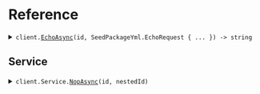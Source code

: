 # Reference
<details><summary><code>client.<a href="/src/SeedPackageYml/SeedPackageYmlClient.cs">EchoAsync</a>(id, SeedPackageYml.EchoRequest { ... }) -> string</code></summary>
<dl>
<dd>

#### 🔌 Usage

<dl>
<dd>

<dl>
<dd>

```csharp
await client.EchoAsync(
    "id-ksfd9c1",
    new SeedPackageYml.EchoRequest { Name = "Hello world!", Size = 20 }
);
```
</dd>
</dl>
</dd>
</dl>

#### ⚙️ Parameters

<dl>
<dd>

<dl>
<dd>

**id:** `string` 
    
</dd>
</dl>

<dl>
<dd>

**request:** `SeedPackageYml.EchoRequest` 
    
</dd>
</dl>
</dd>
</dl>


</dd>
</dl>
</details>

## Service
<details><summary><code>client.Service.<a href="/src/SeedPackageYml/Service/ServiceClient.cs">NopAsync</a>(id, nestedId)</code></summary>
<dl>
<dd>

#### 🔌 Usage

<dl>
<dd>

<dl>
<dd>

```csharp
await client.Service.NopAsync("id-a2ijs82", "id-219xca8");
```
</dd>
</dl>
</dd>
</dl>

#### ⚙️ Parameters

<dl>
<dd>

<dl>
<dd>

**id:** `string` 
    
</dd>
</dl>

<dl>
<dd>

**nestedId:** `string` 
    
</dd>
</dl>
</dd>
</dl>


</dd>
</dl>
</details>
